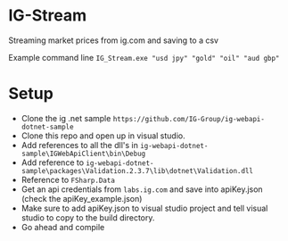# IG-Stream
Streaming market prices from ig.com and saving to a csv

Example command line ``IG_Stream.exe "usd jpy" "gold" "oil" "aud gbp"``

# Setup

- Clone the ig .net sample ``https://github.com/IG-Group/ig-webapi-dotnet-sample``
- Clone this repo and open up in visual studio.
- Add references to all the dll's in ``ig-webapi-dotnet-sample\IGWebApiClient\bin\Debug``
- Add reference to ``ig-webapi-dotnet-sample\packages\Validation.2.3.7\lib\dotnet\Validation.dll``
- Reference to ``FSharp.Data``
- Get an api credentials from ``labs.ig.com`` and save into apiKey.json (check the apiKey_example.json)
- Make sure to add apiKey.json to visual studio project and tell visual studio to copy to the build directory.
- Go ahead and compile



